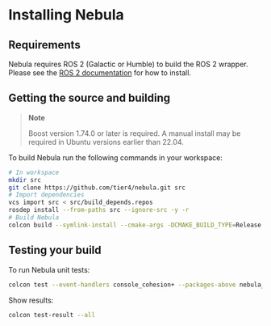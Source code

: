 # Installing Nebula

## Requirements

Nebula requires ROS 2 (Galactic or Humble) to build the ROS 2 wrapper.
Please see the [ROS 2 documentation](https://docs.ros.org/en/humble/index.html) for how to install.

## Getting the source and building

> **Note**
>
> Boost version 1.74.0 or later is required. A manual install may be required in Ubuntu versions earlier than 22.04.

To build Nebula run the following commands in your workspace:

```bash
# In workspace
mkdir src
git clone https://github.com/tier4/nebula.git src
# Import dependencies
vcs import src < src/build_depends.repos
rosdep install --from-paths src --ignore-src -y -r
# Build Nebula
colcon build --symlink-install --cmake-args -DCMAKE_BUILD_TYPE=Release
```

## Testing your build

To run Nebula unit tests:

```bash
colcon test --event-handlers console_cohesion+ --packages-above nebula_common
```

Show results:

```bash
colcon test-result --all
```

